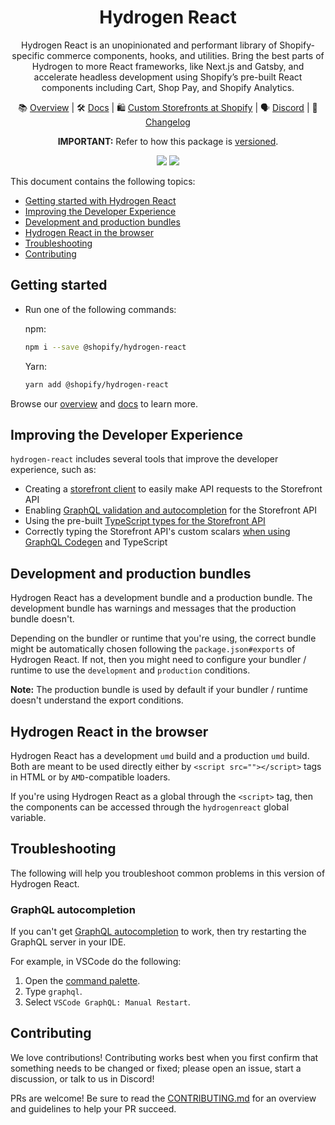 <div align="center">

# Hydrogen React

Hydrogen React is an unopinionated and performant library of Shopify-specific commerce components, hooks, and utilities. Bring the best parts of Hydrogen to more React frameworks, like Next.js and Gatsby, and accelerate headless development using Shopify’s pre-built React components including Cart, Shop Pay, and Shopify Analytics.

📚 [Overview](https://shopify.dev/custom-storefronts/hydrogen-react) | 🛠️ [Docs](https://shopify.dev/docs/api/hydrogen-react) | 🛍️ [Custom Storefronts at Shopify](https://shopify.dev/custom-storefronts) | 🗣 [Discord](https://discord.gg/Hefq6w5c5d) | 📝 [Changelog](https://github.com/Shopify/hydrogen/blob/main/packages/hydrogen-react/CHANGELOG.md)

**IMPORTANT:** Refer to how this package is [versioned](../../README.md#versioning).

<a href="https://www.npmjs.com/package/@shopify/hydrogen-react"><img src="https://img.shields.io/npm/v/@shopify/hydrogen-react/latest.svg"></a> <a href="https://www.npmjs.com/package/@shopify/hydrogen-react"><img src="https://img.shields.io/npm/v/@shopify/hydrogen-react/next.svg"></a>

</div>

This document contains the following topics:

- [Getting started with Hydrogen React](#getting-started)
- [Improving the Developer Experience](#improving-the-developer-experience)
- [Development and production bundles](#development-and-production-bundles)
- [Hydrogen React in the browser](#hydrogen-react-in-the-browser)
- [Troubleshooting](#troubleshooting)
- [Contributing](#contributing)

## Getting started

- Run one of the following commands:

  npm:

  ```bash
  npm i --save @shopify/hydrogen-react
  ```

  Yarn:

  ```bash
  yarn add @shopify/hydrogen-react
  ```

Browse our [overview](https://shopify.dev/custom-storefronts/hydrogen-react) and [docs](https://shopify.dev/docs/api/hydrogen-react) to learn more.

## Improving the Developer Experience

`hydrogen-react` includes several tools that improve the developer experience, such as:

- Creating a [storefront client](https://shopify.dev/docs/api/hydrogen-react/utilities/createstorefrontclient) to easily make API requests to the Storefront API
- Enabling [GraphQL validation and autocompletion](https://shopify.dev/docs/api/hydrogen-react/utilities/storefront-schema) for the Storefront API
- Using the pre-built [TypeScript types for the Storefront API](https://shopify.dev/docs/api/hydrogen-react/utilities/storefront-api-types)
- Correctly typing the Storefront API's custom scalars [when using GraphQL Codegen](https://shopify.dev/docs/api/hydrogen-react/utilities/storefrontapicustomscalars) and TypeScript

## Development and production bundles

Hydrogen React has a development bundle and a production bundle. The development bundle has warnings and messages that the production bundle doesn't.

Depending on the bundler or runtime that you're using, the correct bundle might be automatically chosen following the `package.json#exports` of Hydrogen React. If not, then you might need to configure your bundler / runtime to use the `development` and `production` conditions.

**Note:** The production bundle is used by default if your bundler / runtime doesn't understand the export conditions.

## Hydrogen React in the browser

Hydrogen React has a development `umd` build and a production `umd` build. Both are meant to be used directly either by `<script src=""></script>` tags in HTML or by `AMD`-compatible loaders.

If you're using Hydrogen React as a global through the `<script>` tag, then the components can be accessed through the `hydrogenreact` global variable.

## Troubleshooting

The following will help you troubleshoot common problems in this version of Hydrogen React.

### GraphQL autocompletion

If you can't get [GraphQL autocompletion](<(#storefront-api-graphql-autocompletion)>) to work, then try restarting the GraphQL server in your IDE.

For example, in VSCode do the following:

1. Open the [command palette](https://code.visualstudio.com/docs/getstarted/userinterface#_command-palette).
1. Type `graphql`.
1. Select `VSCode GraphQL: Manual Restart`.

## Contributing

We love contributions! Contributing works best when you first confirm that something needs to be changed or fixed; please open an issue, start a discussion, or talk to us in Discord!

PRs are welcome! Be sure to read the [CONTRIBUTING.md](../../CONTRIBUTING.md) for an overview and guidelines to help your PR succeed.
